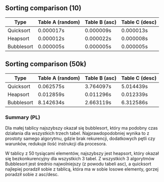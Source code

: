 ## Sorting comparison (10)

| Type        | Table A (random)  | Table B (asc) | Table C (desc) |
| ----------- | ----------------- | ------------- | -------------- |
|  Quicksort  |     0.000017s     |   0.000009s   |    0.000013s   |
|  Heapsort   |     0.000012s     |   0.000022s   |    0.000008s   |
|  Bubblesort |     0.000005s     |   0.000005s   |    0.000005s   |
  
## Sorting comparison (50k)

| Type        | Table A (random)  | Table B (asc) | Table C (desc) |
| ----------- | ----------------- | ------------- | -------------- |
|  Quicksort  |     0.062575s     |   3.764097s   |    5.014439s   |
|  Heapsort   |     0.012859s     |   0.011296s   |    0.012339s   |
|  Bubblesort |     8.142634s     |   2.663119s   |    6.312586s   |
  
### Summary (PL)

Dla małej tablicy najszybszy okazał się bubblesort, który ma podobny czas działania dla wszystkich trzech tabel. Najprawdopodobniej wynika to z prostoty samego algorytmu, gdzie brak rekurencji, dodatkowych pętli czy warunków, redukuje ilość instrukcji dla procesora.

W tablicy z 50 tysiącami elementów, najszybszy jest heapsort, który okazał się bezkonkurencyjny dla wszystkich 3 tabel.
Z wszystkich 3 algorytmów Bubblesort jest średnio najwolniejszy (z powodu tabeli asc), a quicksort najlepiej poradził sobie z tablicą, 
która ma w sobie losowe elementy, gorzej poradził sobie z asc/desc.
